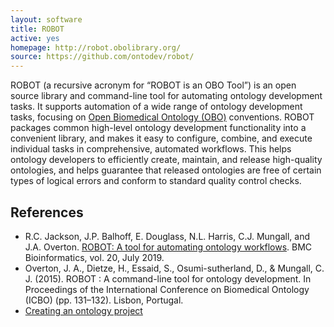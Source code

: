 ```yaml
---
layout: software
title: ROBOT
active: yes
homepage: http://robot.obolibrary.org/
source: https://github.com/ontodev/robot/
---
```


ROBOT (a recursive acronym for “ROBOT is an OBO Tool”) is an open source library and command-line tool for automating ontology development tasks.
It supports automation of a wide range of ontology development tasks, focusing on [Open Biomedical
Ontology (OBO)](http://obofoundry.org) conventions. ROBOT packages common high-level ontology development functionality into a convenient library, and makes it easy to configure, combine, and execute individual tasks in comprehensive, automated workflows. This helps ontology developers to efficiently create, maintain, and release high-quality ontologies, and helps guarantee that released ontologies are free of certain types of logical errors and conform to standard quality control checks.

## References

  * R.C. Jackson, J.P. Balhoff, E. Douglass, N.L. Harris, C.J. Mungall, and J.A. Overton. [ROBOT: A tool for automating ontology workflows](https://rdcu.be/bMnHT). BMC Bioinformatics, vol. 20, July 2019.
  * Overton, J. A., Dietze, H., Essaid, S., Osumi-sutherland, D., & Mungall, C. J. (2015). ROBOT : A command-line tool for ontology development. In Proceedings of the International Conference on Biomedical Ontology (ICBO) (pp. 131–132). Lisbon, Portugal.
 * [Creating an ontology project](http://douroucouli.wordpress.com/2015/12/16/creating-an-ontology-project-an-update/)
